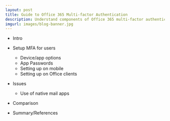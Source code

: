 ```yaml
---
layout: post
title: Guide to Office 365 Multi-factor Authentication
description: Understand components of Office 365 multi-factor authentication, and compare to other implementations including Google and LastPass.
imgurl: images/blog-banner.jpg
---
```



* Intro

* Setup MFA for users
  * Device/app options
  * App Passwords
  * Setting up on mobile
  * Setting up on Office clients

* Issues
  * Use of native mail apps

* Comparison

* Summary/References
